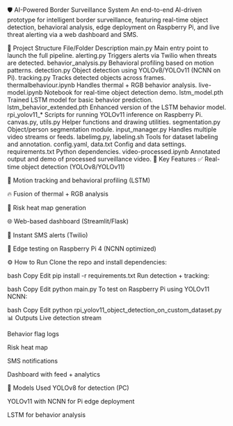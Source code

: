 🛡️ AI-Powered Border Surveillance System
An end-to-end AI-driven prototype for intelligent border surveillance, featuring real-time object detection, behavioral analysis, edge deployment on Raspberry Pi, and live threat alerting via a web dashboard and SMS.

📁 Project Structure
File/Folder	Description
main.py	Main entry point to launch the full pipeline.
alerting.py	Triggers alerts via Twilio when threats are detected.
behavior_analysis.py	Behavioral profiling based on motion patterns.
detection.py	Object detection using YOLOv8/YOLOv11 (NCNN on Pi).
tracking.py	Tracks detected objects across frames.
thermalbehaviour.ipynb	Handles thermal + RGB behavior analysis.
live-model.ipynb	Notebook for real-time object detection demo.
lstm_model.pth	Trained LSTM model for basic behavior prediction.
lstm_behavior_extended.pth	Enhanced version of the LSTM behavior model.
rpi_yolov11_*	Scripts for running YOLOv11 inference on Raspberry Pi.
canvas.py, utils.py	Helper functions and drawing utilities.
segmentation.py	Object/person segmentation module.
input_manager.py	Handles multiple video streams or feeds.
labelimg.py, labeling.sh	Tools for dataset labeling and annotation.
config.yaml, data.txt	Config and data settings.
requirements.txt	Python dependencies.
video-processed.ipynb	Annotated output and demo of processed surveillance video.
🚀 Key Features
✅ Real-time object detection (YOLOv8/YOLOv11)

👣 Motion tracking and behavioral profiling (LSTM)

🔥 Fusion of thermal + RGB analysis

🧠 Risk heat map generation

🌐 Web-based dashboard (Streamlit/Flask)

📲 Instant SMS alerts (Twilio)

🍓 Edge testing on Raspberry Pi 4 (NCNN optimized)

⚙️ How to Run
Clone the repo and install dependencies:

bash
Copy
Edit
pip install -r requirements.txt
Run detection + tracking:

bash
Copy
Edit
python main.py
To test on Raspberry Pi using YOLOv11 NCNN:

bash
Copy
Edit
python rpi_yolov11_object_detection_on_custom_dataset.py
📊 Outputs
Live detection stream

Behavior flag logs

Risk heat map

SMS notifications

Dashboard with feed + analytics

🧠 Models Used
YOLOv8 for detection (PC)

YOLOv11 with NCNN for Pi edge deployment

LSTM for behavior analysis
